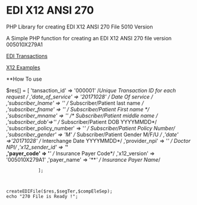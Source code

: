 # EDI X12 ANSI 270
PHP Library for creating EDI X12 ANSI 270 File 5010 Version

A Simple PHP function for creating an EDI X12 ANSI 270 file version 005010X279A1

<a href="https://www.edibasics.com/what-is-edi/" target="_blank">EDI Transactions</a>

<a href="http://www.x12.org/examples/" target="_blanl">X12 Examples</a>

**How To use

$res[] =   [
					'tansaction_id' => '000001' 			/*Unique Transaction ID for each request */
					,'date_of_service' => '20171028'        /* Date Of service */ 
					,'subscriber_lname' => '***'			/* Subscriber/Patient last name */ 
					,'subscriber_fname' => '***'			/* Subscriber/Patient First name */ 
					,'subscriber_mname' => '**'			/* Subscriber/Patient middle name */ 
					,'subscriber_dob'=>'***'			/* Subscriber/Patient DOB  YYYYMMDD*/ 
					,'subscriber_policy_number' => '***' /* Subscriber/Patient Policy Number*/ 
					,'subscriber_gender' => 'M'				/* Subscriber/Patient Gender M/F/U */ 
					,'date' =>'20171028'					/* Interchange Date  YYYYMMDD*/
					,'provider_npi' => '***'			/* Doctor NPI*/
					,'x12_sender_id' => '***'				
					,'payer_code' => '***' 				/* Insurance Payer Code*/
					,'x12_version' => '005010X279A1'
					,'payer_name' => '****'				/* Insurance Payer Name*/

				];

	

	createEDIFile($res,$segTer,$compEleSep);
	echo "270 File is Ready !";
